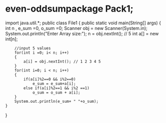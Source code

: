 # even-oddsumpackage Pack1;
import java.util.*;
public class File1 {
	public static void main(String[] args) {
		int n , e_sum =0, o_sum =0;
		Scanner obj = new Scanner(System.in);
		System.out.println("Enter Array size:");
		n = obj.nextInt(); // 5
		int a[] = new int[n];
		
		//input 5 values
		for(int i =0; i< n; i++)
		{
			a[i] = obj.nextInt(); // 1 2 3 4 5
		}
		for(int i=0; i < n; i++)
		{
			if(a[i]%2==0 && i%2==0)
				e_sum = e_sum+a[i];
			else if(a[i]%2==1 && i%2 ==1)
				o_sum = o_sum + a[i];
		}
		System.out.println(e_sum+ " "+o_sum);	
	}
}
